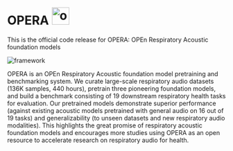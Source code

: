 # OPERA <img src="https://github.com/evelyn0414/OPERA/assets/61721952/6eb7ac7d-4c69-4393-8ee6-fcedc0dc71b6" alt="opera.png" width="40"/> 
This is the official code release for OPERA: OPEn Respiratory Acoustic foundation models

![framework](https://github.com/evelyn0414/OPERA/assets/61721952/30c6ed72-1720-4c2e-9351-79d48f03d3a4)




OPERA is an OPEn Respiratory Acoustic foundation model pretraining and benchmarking system. We curate large-scale respiratory audio datasets (136K samples, 440 hours), pretrain three pioneering foundation models, and build a benchmark consisting of 19 downstream respiratory health tasks for evaluation. Our pretrained models demonstrate superior performance (against existing acoustic models pretrained with general audio on 16 out of 19 tasks) and generalizability (to unseen datasets and new respiratory audio modalities). This highlights the great promise of respiratory acoustic foundation models and encourages more studies using OPERA as an open resource to accelerate research on respiratory audio for health.
